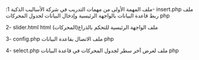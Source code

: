 :ملف المهمة الأولى من مهمات التدريب في شركة الأساليب الذكية
1- insert.php 
ملف ربط قاعدة البيانات بالواجهة الرئيسية وإدخال البيانات لجدول المحركات php

2- slider.html
html ملف الواجهة الرئيسية للتحكم بالذراع(المحركات)

3- config.php
ملف الاتصال بقاعدة البيانات php

4- select.php
ملف لعرض آخر سطر  لجدول المحركات في قاعدة البيانات php 

